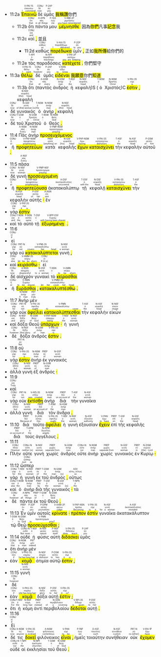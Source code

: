 
- 11:2a <RUBY><ruby><ruby><mark class='verb'>Ἐπαινῶ</mark><rt>I commend</rt></ruby><rt>ἐπαινέω</rt></ruby><rt>V-PAI-1S</rt></RUBY> <RUBY><ruby><ruby>δὲ<rt>now</rt></ruby><rt>δέ</rt></ruby><rt>CONJ</rt></RUBY> <RUBY><ruby><ruby>ὑμᾶς<rt>you</rt></ruby><rt>σύ</rt></ruby><rt>P-2AP</rt></RUBY> <mark class='verb'>我稱讚</mark>你們
	- 11:2b <RUBY><ruby><ruby>ὅτι<rt>that</rt></ruby><rt>ὅτι</rt></ruby><rt>CONJ</rt></RUBY> <RUBY><ruby><ruby>πάντα<rt>in all things</rt></ruby><rt>πᾶς</rt></ruby><rt>A-APN</rt></RUBY> <RUBY><ruby><ruby>μου<rt>me</rt></ruby><rt>ἐγώ</rt></ruby><rt>P-1GS</rt></RUBY> <RUBY><ruby><ruby><mark class='verb'>μέμνησθε</mark><rt>you have remembered</rt></ruby><rt>μιμνήσκω</rt></ruby><rt>V-RMI-2P</rt></RUBY> 因為<mark class='verb'>你們</mark>凡事<mark class='verb'>記念</mark>我
	- 11:2c <RUBY><ruby><ruby>καὶ<rt>and</rt></ruby><rt>καί</rt></ruby><rt>CONJ</rt></RUBY> <mark class='punctuation'>,</mark> 並且
		- 11:2d <RUBY><ruby><ruby>καθὼς<rt>as</rt></ruby><rt>καθώς</rt></ruby><rt>CONJ</rt></RUBY> <RUBY><ruby><ruby><mark class='verb'>παρέδωκα</mark><rt>I delivered</rt></ruby><rt>παραδίδωμι</rt></ruby><rt>V-AAI-1S</rt></RUBY> <RUBY><ruby><ruby>ὑμῖν<rt>to you</rt></ruby><rt>σύ</rt></ruby><rt>P-2DP</rt></RUBY> <mark class='punctuation'>,</mark> 正如<mark class='verb'>我所傳</mark>給你們的
	- 11:2e <RUBY><ruby><ruby>τὰς<rt>the</rt></ruby><rt>ὀ</rt></ruby><rt>T-APF</rt></RUBY> <RUBY><ruby><ruby>παραδόσεις<rt>teachings</rt></ruby><rt>παράδοσις</rt></ruby><rt>N-APF</rt></RUBY> <RUBY><ruby><ruby><mark class='verb'>κατέχετε</mark><rt>you are keeping</rt></ruby><rt>κατέχω</rt></ruby><rt>V-PAI-2P</rt></RUBY> <mark class='punctuation'>.</mark> 你們堅守
- 11:3a <RUBY><ruby><ruby><mark class='verb'>Θέλω</mark><rt>I want</rt></ruby><rt>θέλω</rt></ruby><rt>V-PAI-1S</rt></RUBY> <RUBY><ruby><ruby>δὲ<rt>however</rt></ruby><rt>δέ</rt></ruby><rt>CONJ</rt></RUBY> <RUBY><ruby><ruby>ὑμᾶς<rt>you</rt></ruby><rt>σύ</rt></ruby><rt>P-2AP</rt></RUBY> <RUBY><ruby><ruby><mark class='inf'>εἰδέναι</mark><rt>to know</rt></ruby><rt>εἴδω</rt></ruby><rt>V-RAN</rt></RUBY> <mark class='verb'>我願意</mark>你們<mark class='inf'>知道</mark>
	- 11:3b <RUBY><ruby><ruby>ὅτι<rt>that</rt></ruby><rt>ὅτι</rt></ruby><rt>CONJ</rt></RUBY> (<RUBY><ruby><ruby>παντὸς<rt>of every</rt></ruby><rt>πᾶς</rt></ruby><rt>A-GSM</rt></RUBY> <RUBY><ruby><ruby>ἀνδρὸς<rt>man</rt></ruby><rt>ἀνήρ</rt></ruby><rt>N-GSM</rt></RUBY> <RUBY><ruby><ruby>ἡ<rt>the</rt></ruby><rt>ὀ</rt></ruby><rt>T-NSF</rt></RUBY> <RUBY><ruby><ruby>κεφαλὴ<rt>head</rt></ruby><rt>κεφαλή</rt></ruby><rt>N-NSF</rt></RUBY>)S (<RUBY><ruby><ruby>ὁ<rt>-</rt></ruby><rt>ὀ</rt></ruby><rt>T-NSM</rt></RUBY> <RUBY><ruby><ruby>Χριστός<rt>Christ</rt></ruby><rt>Χριστός</rt></ruby><rt>N-NSM</rt></RUBY>)C <RUBY><ruby><ruby><mark class='verb'>ἐστιν</mark><rt>is</rt></ruby><rt>εἰμί</rt></ruby><rt>V-PAI-3S</rt></RUBY> <mark class='punctuation'>,</mark> <RUBY><ruby><ruby>κεφαλὴ<rt>[the] head</rt></ruby><rt>κεφαλή</rt></ruby><rt>N-NSF</rt></RUBY>
- <RUBY><ruby><ruby>δὲ<rt>now</rt></ruby><rt>δέ</rt></ruby><rt>CONJ</rt></RUBY> <RUBY><ruby><ruby>γυναικὸς<rt>of [the] woman [is]</rt></ruby><rt>γυνή</rt></ruby><rt>N-GSF</rt></RUBY> <RUBY><ruby><ruby>ὁ<rt>the</rt></ruby><rt>ὀ</rt></ruby><rt>T-NSM</rt></RUBY> <RUBY><ruby><ruby>ἀνήρ<rt>man</rt></ruby><rt>ἀνήρ</rt></ruby><rt>N-NSM</rt></RUBY> <mark class='punctuation'>,</mark> <RUBY><ruby><ruby>κεφαλὴ<rt>[the] head</rt></ruby><rt>κεφαλή</rt></ruby><rt>N-NSF</rt></RUBY>
- <RUBY><ruby><ruby>δὲ<rt>now</rt></ruby><rt>δέ</rt></ruby><rt>CONJ</rt></RUBY> <RUBY><ruby><ruby>τοῦ<rt>-</rt></ruby><rt>ὀ</rt></ruby><rt>T-GSM</rt></RUBY> <RUBY><ruby><ruby>Χριστοῦ<rt>of Christ</rt></ruby><rt>Χριστός</rt></ruby><rt>N-GSM</rt></RUBY> <RUBY><ruby><ruby>ὁ<rt>-</rt></ruby><rt>ὀ</rt></ruby><rt>T-NSM</rt></RUBY> <RUBY><ruby><ruby>Θεός<rt>God</rt></ruby><rt>θεός</rt></ruby><rt>N-NSM</rt></RUBY> <mark class='punctuation'>.</mark> 
- 11:4 <RUBY><ruby><ruby>Πᾶς<rt>Every</rt></ruby><rt>πᾶς</rt></ruby><rt>A-NSM</rt></RUBY> <RUBY><ruby><ruby>ἀνὴρ<rt>man</rt></ruby><rt>ἀνήρ</rt></ruby><rt>N-NSM</rt></RUBY> <RUBY><ruby><ruby><mark class='ptc'>προσευχόμενος</mark><rt>praying</rt></ruby><rt>προσεύχομαι</rt></ruby><rt>V-PMP-NSM</rt></RUBY>
- <RUBY><ruby><ruby>ἢ<rt>or</rt></ruby><rt>ἤ</rt></ruby><rt>CONJ</rt></RUBY> <RUBY><ruby><ruby><mark class='ptc'>προφητεύων</mark><rt>prophesying</rt></ruby><rt>προφητεύω</rt></ruby><rt>V-PAP-NSM</rt></RUBY> <RUBY><ruby><ruby>κατὰ<rt>[anything] on</rt></ruby><rt>κατά</rt></ruby><rt>PREP</rt></RUBY> <RUBY><ruby><ruby>κεφαλῆς<rt>[his] head</rt></ruby><rt>κεφαλή</rt></ruby><rt>N-GSF</rt></RUBY> <RUBY><ruby><ruby><mark class='ptc'>ἔχων</mark><rt>having</rt></ruby><rt>ἔχω</rt></ruby><rt>V-PAP-NSM</rt></RUBY> <RUBY><ruby><ruby><mark class='verb'>καταισχύνει</mark><rt>dishonors</rt></ruby><rt>καταισχύνω</rt></ruby><rt>V-PAI-3S</rt></RUBY> <RUBY><ruby><ruby>τὴν<rt>the</rt></ruby><rt>ὀ</rt></ruby><rt>T-ASF</rt></RUBY> <RUBY><ruby><ruby>κεφαλὴν<rt>head</rt></ruby><rt>κεφαλή</rt></ruby><rt>N-ASF</rt></RUBY> <RUBY><ruby><ruby>αὐτοῦ<rt>of him</rt></ruby><rt>αὐτός</rt></ruby><rt>P-GSM</rt></RUBY> <mark class='punctuation'>.</mark> 
- 11:5 <RUBY><ruby><ruby>πᾶσα<rt>Every</rt></ruby><rt>πᾶς</rt></ruby><rt>A-NSF</rt></RUBY>
- <RUBY><ruby><ruby>δὲ<rt>now</rt></ruby><rt>δέ</rt></ruby><rt>CONJ</rt></RUBY> <RUBY><ruby><ruby>γυνὴ<rt>woman</rt></ruby><rt>γυνή</rt></ruby><rt>N-NSF</rt></RUBY> <RUBY><ruby><ruby><mark class='ptc'>προσευχομένη</mark><rt>praying</rt></ruby><rt>προσεύχομαι</rt></ruby><rt>V-PMP-NSF</rt></RUBY>
- <RUBY><ruby><ruby>ἢ<rt>or</rt></ruby><rt>ἤ</rt></ruby><rt>CONJ</rt></RUBY> <RUBY><ruby><ruby><mark class='ptc'>προφητεύουσα</mark><rt>prophesying</rt></ruby><rt>προφητεύω</rt></ruby><rt>V-PAP-NSF</rt></RUBY> <RUBY><ruby><ruby>ἀκατακαλύπτῳ<rt>uncovered</rt></ruby><rt>ἀκατακάλυπτος</rt></ruby><rt>A-DSF</rt></RUBY> <RUBY><ruby><ruby>τῇ<rt>with the</rt></ruby><rt>ὀ</rt></ruby><rt>T-DSF</rt></RUBY> <RUBY><ruby><ruby>κεφαλῇ<rt>head</rt></ruby><rt>κεφαλή</rt></ruby><rt>N-DSF</rt></RUBY> <RUBY><ruby><ruby><mark class='verb'>καταισχύνει</mark><rt>dishonors</rt></ruby><rt>καταισχύνω</rt></ruby><rt>V-PAI-3S</rt></RUBY> <RUBY><ruby><ruby>τὴν<rt>the</rt></ruby><rt>ὀ</rt></ruby><rt>T-ASF</rt></RUBY> <RUBY><ruby><ruby>κεφαλὴν<rt>head</rt></ruby><rt>κεφαλή</rt></ruby><rt>N-ASF</rt></RUBY> <RUBY><ruby><ruby>αὐτῆς<rt>of her</rt></ruby><rt>αὐτός</rt></ruby><rt>P-GSF</rt></RUBY> <mark class='punctuation'>·</mark> <RUBY><ruby><ruby>ἓν<rt>one</rt></ruby><rt>εἷς</rt></ruby><rt>A-NSN</rt></RUBY>
- <RUBY><ruby><ruby>γάρ<rt>for</rt></ruby><rt>γάρ</rt></ruby><rt>CONJ</rt></RUBY> <RUBY><ruby><ruby><mark class='verb'>ἐστιν</mark><rt>it is</rt></ruby><rt>εἰμί</rt></ruby><rt>V-PAI-3S</rt></RUBY>
- <RUBY><ruby><ruby>καὶ<rt>and</rt></ruby><rt>καί</rt></ruby><rt>CONJ</rt></RUBY> <RUBY><ruby><ruby>τὸ<rt>the</rt></ruby><rt>ὀ</rt></ruby><rt>T-NSN</rt></RUBY> <RUBY><ruby><ruby>αὐτὸ<rt>same</rt></ruby><rt>αὐτός</rt></ruby><rt>P-NSN</rt></RUBY> <RUBY><ruby><ruby>τῇ<rt>-</rt></ruby><rt>ὀ</rt></ruby><rt>T-DSF</rt></RUBY> <RUBY><ruby><ruby><mark class='ptc'>ἐξυρημένῃ</mark><rt>with having been shaven</rt></ruby><rt>ξυράω</rt></ruby><rt>V-RPP-DSF</rt></RUBY> <mark class='punctuation'>.</mark> 
- 11:6
- <RUBY><ruby><ruby>εἰ<rt>If</rt></ruby><rt>εἰ</rt></ruby><rt>CONJ</rt></RUBY>
- <RUBY><ruby><ruby>γὰρ<rt>for</rt></ruby><rt>γάρ</rt></ruby><rt>CONJ</rt></RUBY> <RUBY><ruby><ruby>οὐ<rt>not</rt></ruby><rt>οὐ</rt></ruby><rt>PRT-N</rt></RUBY> <RUBY><ruby><ruby><mark class='verb'>κατακαλύπτεται</mark><rt>covers her head</rt></ruby><rt>κατακαλύπτω</rt></ruby><rt>V-PMI-3S</rt></RUBY> <RUBY><ruby><ruby>γυνή<rt>a woman</rt></ruby><rt>γυνή</rt></ruby><rt>N-NSF</rt></RUBY> <mark class='punctuation'>,</mark>
- <RUBY><ruby><ruby>καὶ<rt>also</rt></ruby><rt>καί</rt></ruby><rt>CONJ</rt></RUBY> <RUBY><ruby><ruby><mark class='verb'>κειράσθω</mark><rt>let her be shorn</rt></ruby><rt>κείρω</rt></ruby><rt>V-AMM-3S</rt></RUBY> <mark class='punctuation'>·</mark> <RUBY><ruby><ruby>εἰ<rt>If [it is]</rt></ruby><rt>εἰ</rt></ruby><rt>CONJ</rt></RUBY>
- <RUBY><ruby><ruby>δὲ<rt>now</rt></ruby><rt>δέ</rt></ruby><rt>CONJ</rt></RUBY> <RUBY><ruby><ruby>αἰσχρὸν<rt>disgraceful</rt></ruby><rt>αἰσχρός</rt></ruby><rt>A-NSN</rt></RUBY> <RUBY><ruby><ruby>γυναικὶ<rt>to a woman</rt></ruby><rt>γυνή</rt></ruby><rt>N-DSF</rt></RUBY> <RUBY><ruby><ruby>τὸ<rt>-</rt></ruby><rt>ὀ</rt></ruby><rt>T-NSN</rt></RUBY> <RUBY><ruby><ruby><mark class='inf'>κείρασθαι</mark><rt>to be shorn</rt></ruby><rt>κείρω</rt></ruby><rt>V-AMN</rt></RUBY>
- <RUBY><ruby><ruby>ἢ<rt>or</rt></ruby><rt>ἤ</rt></ruby><rt>CONJ</rt></RUBY> <RUBY><ruby><ruby><mark class='inf'>ξυρᾶσθαι</mark><rt>to be shaven</rt></ruby><rt>ξυράω</rt></ruby><rt>V-AMN</rt></RUBY> <mark class='punctuation'>,</mark> <RUBY><ruby><ruby><mark class='verb'>κατακαλυπτέσθω</mark><rt>let her cover her head</rt></ruby><rt>κατακαλύπτω</rt></ruby><rt>V-PMM-3S</rt></RUBY> <mark class='punctuation'>.</mark> 
- 11:7 <RUBY><ruby><ruby>Ἀνὴρ<rt>A man</rt></ruby><rt>ἀνήρ</rt></ruby><rt>N-NSM</rt></RUBY> <RUBY><ruby><ruby>μὲν<rt>truly</rt></ruby><rt>μέν</rt></ruby><rt>PRT</rt></RUBY>
- <RUBY><ruby><ruby>γὰρ<rt>for</rt></ruby><rt>γάρ</rt></ruby><rt>CONJ</rt></RUBY> <RUBY><ruby><ruby>οὐκ<rt>not</rt></ruby><rt>οὐ</rt></ruby><rt>PRT-N</rt></RUBY> <RUBY><ruby><ruby><mark class='verb'>ὀφείλει</mark><rt>ought</rt></ruby><rt>ὀφείλω</rt></ruby><rt>V-PAI-3S</rt></RUBY> <RUBY><ruby><ruby><mark class='inf'>κατακαλύπτεσθαι</mark><rt>to cover</rt></ruby><rt>κατακαλύπτω</rt></ruby><rt>V-PMN</rt></RUBY> <RUBY><ruby><ruby>τὴν<rt>the</rt></ruby><rt>ὀ</rt></ruby><rt>T-ASF</rt></RUBY> <RUBY><ruby><ruby>κεφαλήν<rt>head</rt></ruby><rt>κεφαλή</rt></ruby><rt>N-ASF</rt></RUBY> <RUBY><ruby><ruby>εἰκὼν<rt>image</rt></ruby><rt>εἰκών</rt></ruby><rt>N-NSF</rt></RUBY>
- <RUBY><ruby><ruby>καὶ<rt>and</rt></ruby><rt>καί</rt></ruby><rt>CONJ</rt></RUBY> <RUBY><ruby><ruby>δόξα<rt>glory</rt></ruby><rt>δόξα</rt></ruby><rt>N-NSF</rt></RUBY> <RUBY><ruby><ruby>Θεοῦ<rt>of God</rt></ruby><rt>θεός</rt></ruby><rt>N-GSM</rt></RUBY> <RUBY><ruby><ruby><mark class='ptc'>ὑπάρχων</mark><rt>being</rt></ruby><rt>ὑπάρχω</rt></ruby><rt>V-PAP-NSM</rt></RUBY> <mark class='punctuation'>·</mark> <RUBY><ruby><ruby>ἡ<rt>the</rt></ruby><rt>ὀ</rt></ruby><rt>T-NSF</rt></RUBY> <RUBY><ruby><ruby>γυνὴ<rt>woman</rt></ruby><rt>γυνή</rt></ruby><rt>N-NSF</rt></RUBY>
- <RUBY><ruby><ruby>δὲ<rt>however</rt></ruby><rt>δέ</rt></ruby><rt>CONJ</rt></RUBY> <RUBY><ruby><ruby>δόξα<rt>[the] glory</rt></ruby><rt>δόξα</rt></ruby><rt>N-NSF</rt></RUBY> <RUBY><ruby><ruby>ἀνδρός<rt>of man</rt></ruby><rt>ἀνήρ</rt></ruby><rt>N-GSM</rt></RUBY> <RUBY><ruby><ruby><mark class='verb'>ἐστιν</mark><rt>is</rt></ruby><rt>εἰμί</rt></ruby><rt>V-PAI-3S</rt></RUBY> <mark class='punctuation'>.</mark> 
- 11:8 <RUBY><ruby><ruby>οὐ<rt>Not</rt></ruby><rt>οὐ</rt></ruby><rt>PRT-N</rt></RUBY>
- <RUBY><ruby><ruby>γάρ<rt>for</rt></ruby><rt>γάρ</rt></ruby><rt>CONJ</rt></RUBY> <RUBY><ruby><ruby><mark class='verb'>ἐστιν</mark><rt>is</rt></ruby><rt>εἰμί</rt></ruby><rt>V-PAI-3S</rt></RUBY> <RUBY><ruby><ruby>ἀνὴρ<rt>man</rt></ruby><rt>ἀνήρ</rt></ruby><rt>N-NSM</rt></RUBY> <RUBY><ruby><ruby>ἐκ<rt>of</rt></ruby><rt>ἐκ</rt></ruby><rt>PREP</rt></RUBY> <RUBY><ruby><ruby>γυναικός<rt>woman</rt></ruby><rt>γυνή</rt></ruby><rt>N-GSF</rt></RUBY>
- <RUBY><ruby><ruby>ἀλλὰ<rt>but</rt></ruby><rt>ἀλλά</rt></ruby><rt>CONJ</rt></RUBY> <RUBY><ruby><ruby>γυνὴ<rt>woman</rt></ruby><rt>γυνή</rt></ruby><rt>N-NSF</rt></RUBY> <RUBY><ruby><ruby>ἐξ<rt>of</rt></ruby><rt>ἐκ</rt></ruby><rt>PREP</rt></RUBY> <RUBY><ruby><ruby>ἀνδρός<rt>man</rt></ruby><rt>ἀνήρ</rt></ruby><rt>N-GSM</rt></RUBY> <mark class='punctuation'>·</mark> 
- 11:9
- <RUBY><ruby><ruby>καὶ<rt>Truly</rt></ruby><rt>καί</rt></ruby><rt>CONJ</rt></RUBY>
- <RUBY><ruby><ruby>γὰρ<rt>for</rt></ruby><rt>γάρ</rt></ruby><rt>CONJ</rt></RUBY> <RUBY><ruby><ruby>οὐκ<rt>not</rt></ruby><rt>οὐ</rt></ruby><rt>PRT-N</rt></RUBY> <RUBY><ruby><ruby><mark class='verb'>ἐκτίσθη</mark><rt>was created</rt></ruby><rt>κτίζω</rt></ruby><rt>V-API-3S</rt></RUBY> <RUBY><ruby><ruby>ἀνὴρ<rt>man</rt></ruby><rt>ἀνήρ</rt></ruby><rt>N-NSM</rt></RUBY> <RUBY><ruby><ruby>διὰ<rt>on account of</rt></ruby><rt>διά</rt></ruby><rt>PREP</rt></RUBY> <RUBY><ruby><ruby>τὴν<rt>the</rt></ruby><rt>ὀ</rt></ruby><rt>T-ASF</rt></RUBY> <RUBY><ruby><ruby>γυναῖκα<rt>woman</rt></ruby><rt>γυνή</rt></ruby><rt>N-ASF</rt></RUBY>
- <RUBY><ruby><ruby>ἀλλὰ<rt>but</rt></ruby><rt>ἀλλά</rt></ruby><rt>CONJ</rt></RUBY> <RUBY><ruby><ruby>γυνὴ<rt>woman</rt></ruby><rt>γυνή</rt></ruby><rt>N-NSF</rt></RUBY> <RUBY><ruby><ruby>διὰ<rt>on account of</rt></ruby><rt>διά</rt></ruby><rt>PREP</rt></RUBY> <RUBY><ruby><ruby>τὸν<rt>the</rt></ruby><rt>ὀ</rt></ruby><rt>T-ASM</rt></RUBY> <RUBY><ruby><ruby>ἄνδρα<rt>man</rt></ruby><rt>ἀνήρ</rt></ruby><rt>N-ASM</rt></RUBY> <mark class='punctuation'>.</mark> 
- 11:10 <RUBY><ruby><ruby>διὰ<rt>Because of</rt></ruby><rt>διά</rt></ruby><rt>PREP</rt></RUBY> <RUBY><ruby><ruby>τοῦτο<rt>this</rt></ruby><rt>οὗτος</rt></ruby><rt>D-ASN</rt></RUBY> <RUBY><ruby><ruby><mark class='verb'>ὀφείλει</mark><rt>ought</rt></ruby><rt>ὀφείλω</rt></ruby><rt>V-PAI-3S</rt></RUBY> <RUBY><ruby><ruby>ἡ<rt>the</rt></ruby><rt>ὀ</rt></ruby><rt>T-NSF</rt></RUBY> <RUBY><ruby><ruby>γυνὴ<rt>woman</rt></ruby><rt>γυνή</rt></ruby><rt>N-NSF</rt></RUBY> <RUBY><ruby><ruby>ἐξουσίαν<rt>authority</rt></ruby><rt>ἐξουσία</rt></ruby><rt>N-ASF</rt></RUBY> <RUBY><ruby><ruby><mark class='inf'>ἔχειν</mark><rt>to have</rt></ruby><rt>ἔχω</rt></ruby><rt>V-PAN</rt></RUBY> <RUBY><ruby><ruby>ἐπὶ<rt>on</rt></ruby><rt>ἐπί</rt></ruby><rt>PREP</rt></RUBY> <RUBY><ruby><ruby>τῆς<rt>the</rt></ruby><rt>ὀ</rt></ruby><rt>T-GSF</rt></RUBY> <RUBY><ruby><ruby>κεφαλῆς<rt>head</rt></ruby><rt>κεφαλή</rt></ruby><rt>N-GSF</rt></RUBY> <RUBY><ruby><ruby>διὰ<rt>on account of</rt></ruby><rt>διά</rt></ruby><rt>PREP</rt></RUBY> <RUBY><ruby><ruby>τοὺς<rt>the</rt></ruby><rt>ὀ</rt></ruby><rt>T-APM</rt></RUBY> <RUBY><ruby><ruby>ἀγγέλους<rt>angels</rt></ruby><rt>ἄγγελος</rt></ruby><rt>N-APM</rt></RUBY> <mark class='punctuation'>.</mark> 
- 11:11
- <RUBY><ruby><ruby>Πλὴν<rt>However</rt></ruby><rt>πλήν</rt></ruby><rt>CONJ</rt></RUBY> <RUBY><ruby><ruby>οὔτε<rt>neither [is]</rt></ruby><rt>οὔτε</rt></ruby><rt>CONJ-N</rt></RUBY> <RUBY><ruby><ruby>γυνὴ<rt>woman</rt></ruby><rt>γυνή</rt></ruby><rt>N-NSF</rt></RUBY> <RUBY><ruby><ruby>χωρὶς<rt>separate from</rt></ruby><rt>χωρίς</rt></ruby><rt>PREP</rt></RUBY> <RUBY><ruby><ruby>ἀνδρὸς<rt>man</rt></ruby><rt>ἀνήρ</rt></ruby><rt>N-GSM</rt></RUBY> <RUBY><ruby><ruby>οὔτε<rt>nor</rt></ruby><rt>οὔτε</rt></ruby><rt>CONJ-N</rt></RUBY> <RUBY><ruby><ruby>ἀνὴρ<rt>man</rt></ruby><rt>ἀνήρ</rt></ruby><rt>N-NSM</rt></RUBY> <RUBY><ruby><ruby>χωρὶς<rt>separate from</rt></ruby><rt>χωρίς</rt></ruby><rt>PREP</rt></RUBY> <RUBY><ruby><ruby>γυναικὸς<rt>woman</rt></ruby><rt>γυνή</rt></ruby><rt>N-GSF</rt></RUBY> <RUBY><ruby><ruby>ἐν<rt>in</rt></ruby><rt>ἐν</rt></ruby><rt>PREP</rt></RUBY> <RUBY><ruby><ruby>Κυρίῳ<rt>[the] Lord</rt></ruby><rt>κύριος</rt></ruby><rt>N-DSM</rt></RUBY> <mark class='punctuation'>·</mark> 
- 11:12 <RUBY><ruby><ruby>ὥσπερ<rt>Just as</rt></ruby><rt>ὥσπερ</rt></ruby><rt>CONJ</rt></RUBY>
- <RUBY><ruby><ruby>γὰρ<rt>for</rt></ruby><rt>γάρ</rt></ruby><rt>CONJ</rt></RUBY> <RUBY><ruby><ruby>ἡ<rt>the</rt></ruby><rt>ὀ</rt></ruby><rt>T-NSF</rt></RUBY> <RUBY><ruby><ruby>γυνὴ<rt>woman</rt></ruby><rt>γυνή</rt></ruby><rt>N-NSF</rt></RUBY> <RUBY><ruby><ruby>ἐκ<rt>of</rt></ruby><rt>ἐκ</rt></ruby><rt>PREP</rt></RUBY> <RUBY><ruby><ruby>τοῦ<rt>the</rt></ruby><rt>ὀ</rt></ruby><rt>T-GSM</rt></RUBY> <RUBY><ruby><ruby>ἀνδρός<rt>man [is]</rt></ruby><rt>ἀνήρ</rt></ruby><rt>N-GSM</rt></RUBY> <mark class='punctuation'>,</mark> <RUBY><ruby><ruby>οὕτως<rt>so</rt></ruby><rt>οὕτω, οὕτως</rt></ruby><rt>ADV</rt></RUBY>
- <RUBY><ruby><ruby>καὶ<rt>also</rt></ruby><rt>καί</rt></ruby><rt>CONJ</rt></RUBY> <RUBY><ruby><ruby>ὁ<rt>the</rt></ruby><rt>ὀ</rt></ruby><rt>T-NSM</rt></RUBY> <RUBY><ruby><ruby>ἀνὴρ<rt>man</rt></ruby><rt>ἀνήρ</rt></ruby><rt>N-NSM</rt></RUBY> <RUBY><ruby><ruby>διὰ<rt>by</rt></ruby><rt>διά</rt></ruby><rt>PREP</rt></RUBY> <RUBY><ruby><ruby>τῆς<rt>the</rt></ruby><rt>ὀ</rt></ruby><rt>T-GSF</rt></RUBY> <RUBY><ruby><ruby>γυναικός<rt>woman [is]</rt></ruby><rt>γυνή</rt></ruby><rt>N-GSF</rt></RUBY> <mark class='punctuation'>·</mark> <RUBY><ruby><ruby>τὰ<rt>the</rt></ruby><rt>ὀ</rt></ruby><rt>T-NPN</rt></RUBY>
- <RUBY><ruby><ruby>δὲ<rt>however</rt></ruby><rt>δέ</rt></ruby><rt>CONJ</rt></RUBY> <RUBY><ruby><ruby>πάντα<rt>all things</rt></ruby><rt>πᾶς</rt></ruby><rt>A-NPN</rt></RUBY> <RUBY><ruby><ruby>ἐκ<rt>of</rt></ruby><rt>ἐκ</rt></ruby><rt>PREP</rt></RUBY> <RUBY><ruby><ruby>τοῦ<rt>-</rt></ruby><rt>ὀ</rt></ruby><rt>T-GSM</rt></RUBY> <RUBY><ruby><ruby>Θεοῦ<rt>God</rt></ruby><rt>θεός</rt></ruby><rt>N-GSM</rt></RUBY> <mark class='punctuation'>.</mark> 
- 11:13 <RUBY><ruby><ruby>Ἐν<rt>In</rt></ruby><rt>ἐν</rt></ruby><rt>PREP</rt></RUBY> <RUBY><ruby><ruby>ὑμῖν<rt>you</rt></ruby><rt>σύ</rt></ruby><rt>P-2DP</rt></RUBY> <RUBY><ruby><ruby>αὐτοῖς<rt>yourselves</rt></ruby><rt>αὐτός</rt></ruby><rt>P-DPM</rt></RUBY> <RUBY><ruby><ruby><mark class='verb'>κρίνατε</mark><rt>judge</rt></ruby><rt>κρίνω</rt></ruby><rt>V-AAM-2P</rt></RUBY> <mark class='punctuation'>·</mark> <RUBY><ruby><ruby><mark class='ptc'>πρέπον</mark><rt>Becoming</rt></ruby><rt>πρέπω</rt></ruby><rt>V-PAP-NSN</rt></RUBY> <RUBY><ruby><ruby><mark class='verb'>ἐστὶν</mark><rt>is it</rt></ruby><rt>εἰμί</rt></ruby><rt>V-PAI-3S</rt></RUBY> <RUBY><ruby><ruby>γυναῖκα<rt>for a woman</rt></ruby><rt>γυνή</rt></ruby><rt>N-ASF</rt></RUBY> <RUBY><ruby><ruby>ἀκατακάλυπτον<rt>revealed</rt></ruby><rt>ἀκατακάλυπτος</rt></ruby><rt>A-ASF</rt></RUBY> <RUBY><ruby><ruby>τῷ<rt>-</rt></ruby><rt>ὀ</rt></ruby><rt>T-DSM</rt></RUBY> <RUBY><ruby><ruby>Θεῷ<rt>to God</rt></ruby><rt>θεός</rt></ruby><rt>N-DSM</rt></RUBY> <RUBY><ruby><ruby><mark class='inf'>προσεύχεσθαι</mark><rt>to pray?</rt></ruby><rt>προσεύχομαι</rt></ruby><rt>V-PMN</rt></RUBY> <mark class='punctuation'>;</mark> 
- 11:14 <RUBY><ruby><ruby>οὐδὲ<rt>Not even</rt></ruby><rt>οὐδέ</rt></ruby><rt>CONJ-N</rt></RUBY> <RUBY><ruby><ruby>ἡ<rt>-</rt></ruby><rt>ὀ</rt></ruby><rt>T-NSF</rt></RUBY> <RUBY><ruby><ruby>φύσις<rt>nature</rt></ruby><rt>φύσις</rt></ruby><rt>N-NSF</rt></RUBY> <RUBY><ruby><ruby>αὐτὴ<rt>itself</rt></ruby><rt>αὐτός</rt></ruby><rt>P-NSF</rt></RUBY> <RUBY><ruby><ruby><mark class='verb'>διδάσκει</mark><rt>does teach</rt></ruby><rt>διδάσκω</rt></ruby><rt>V-PAI-3S</rt></RUBY> <RUBY><ruby><ruby>ὑμᾶς<rt>you</rt></ruby><rt>σύ</rt></ruby><rt>P-2AP</rt></RUBY>
- <RUBY><ruby><ruby>ὅτι<rt>that</rt></ruby><rt>ὅτι</rt></ruby><rt>CONJ</rt></RUBY> <RUBY><ruby><ruby>ἀνὴρ<rt>a man</rt></ruby><rt>ἀνήρ</rt></ruby><rt>N-NSM</rt></RUBY> <RUBY><ruby><ruby>μὲν<rt>indeed</rt></ruby><rt>μέν</rt></ruby><rt>PRT</rt></RUBY>
- <RUBY><ruby><ruby>ἐὰν<rt>if</rt></ruby><rt>ἐάν</rt></ruby><rt>CONJ</rt></RUBY> <RUBY><ruby><ruby><mark class='verb'>κομᾷ</mark><rt>he has long hair</rt></ruby><rt>κομάω</rt></ruby><rt>V-PAS-3S</rt></RUBY> <RUBY><ruby><ruby>ἀτιμία<rt>a dishonor</rt></ruby><rt>ἀτιμία</rt></ruby><rt>N-NSF</rt></RUBY> <RUBY><ruby><ruby>αὐτῷ<rt>to him</rt></ruby><rt>αὐτός</rt></ruby><rt>P-DSM</rt></RUBY> <RUBY><ruby><ruby><mark class='verb'>ἐστιν</mark><rt>it is</rt></ruby><rt>εἰμί</rt></ruby><rt>V-PAI-3S</rt></RUBY> <mark class='punctuation'>,</mark> 
- 11:15 <RUBY><ruby><ruby>γυνὴ<rt>a woman</rt></ruby><rt>γυνή</rt></ruby><rt>N-NSF</rt></RUBY>
- <RUBY><ruby><ruby>δὲ<rt>however</rt></ruby><rt>δέ</rt></ruby><rt>CONJ</rt></RUBY>
- <RUBY><ruby><ruby>ἐὰν<rt>if</rt></ruby><rt>ἐάν</rt></ruby><rt>CONJ</rt></RUBY> <RUBY><ruby><ruby><mark class='verb'>κομᾷ</mark><rt>she has long hair</rt></ruby><rt>κομάω</rt></ruby><rt>V-PAS-3S</rt></RUBY> <RUBY><ruby><ruby>δόξα<rt>glory</rt></ruby><rt>δόξα</rt></ruby><rt>N-NSF</rt></RUBY> <RUBY><ruby><ruby>αὐτῇ<rt>to her</rt></ruby><rt>αὐτός</rt></ruby><rt>P-DSF</rt></RUBY> <RUBY><ruby><ruby><mark class='verb'>ἐστιν</mark><rt>it is?</rt></ruby><rt>εἰμί</rt></ruby><rt>V-PAI-3S</rt></RUBY> <mark class='punctuation'>;</mark>
- <RUBY><ruby><ruby>ὅτι<rt>For</rt></ruby><rt>ὅτι</rt></ruby><rt>CONJ</rt></RUBY> <RUBY><ruby><ruby>ἡ<rt>the</rt></ruby><rt>ὀ</rt></ruby><rt>T-NSF</rt></RUBY> <RUBY><ruby><ruby>κόμη<rt>long hair</rt></ruby><rt>κόμη</rt></ruby><rt>N-NSF</rt></RUBY> <RUBY><ruby><ruby>ἀντὶ<rt>instead</rt></ruby><rt>ἀντί</rt></ruby><rt>PREP</rt></RUBY> <RUBY><ruby><ruby>περιβολαίου<rt>of a covering</rt></ruby><rt>περιβόλαιον</rt></ruby><rt>N-GSN</rt></RUBY> <RUBY><ruby><ruby><mark class='verb'>δέδοται</mark><rt>is given</rt></ruby><rt>δίδωμι</rt></ruby><rt>V-RPI-3S</rt></RUBY> <RUBY><ruby><ruby>αὐτῇ<rt>to her</rt></ruby><rt>αὐτός</rt></ruby><rt>P-DSF</rt></RUBY> <mark class='punctuation'>.</mark> 
- 11:16
- <RUBY><ruby><ruby>Εἰ<rt>If</rt></ruby><rt>εἰ</rt></ruby><rt>CONJ</rt></RUBY>
- <RUBY><ruby><ruby>δέ<rt>now</rt></ruby><rt>δέ</rt></ruby><rt>CONJ</rt></RUBY> <RUBY><ruby><ruby>τις<rt>anyone</rt></ruby><rt>τις</rt></ruby><rt>X-NSM</rt></RUBY> <RUBY><ruby><ruby><mark class='verb'>δοκεῖ</mark><rt>is inclined</rt></ruby><rt>δοκέω</rt></ruby><rt>V-PAI-3S</rt></RUBY> <RUBY><ruby><ruby>φιλόνεικος<rt>contentious</rt></ruby><rt>φιλόνεικος</rt></ruby><rt>A-NSM</rt></RUBY> <RUBY><ruby><ruby><mark class='inf'>εἶναι</mark><rt>to be</rt></ruby><rt>εἰμί</rt></ruby><rt>V-PAN</rt></RUBY> <mark class='punctuation'>,</mark> <RUBY><ruby><ruby>ἡμεῖς<rt>we</rt></ruby><rt>ἐγώ</rt></ruby><rt>P-1NP</rt></RUBY> <RUBY><ruby><ruby>τοιαύτην<rt>such</rt></ruby><rt>τοιοῦτος</rt></ruby><rt>D-ASF</rt></RUBY> <RUBY><ruby><ruby>συνήθειαν<rt>custom</rt></ruby><rt>συνήθεια</rt></ruby><rt>N-ASF</rt></RUBY> <RUBY><ruby><ruby>οὐκ<rt>no [other]</rt></ruby><rt>οὐ</rt></ruby><rt>PRT-N</rt></RUBY> <RUBY><ruby><ruby><mark class='verb'>ἔχομεν</mark><rt>have</rt></ruby><rt>ἔχω</rt></ruby><rt>V-PAI-1P</rt></RUBY> <RUBY><ruby><ruby>οὐδὲ<rt>nor</rt></ruby><rt>οὐδέ</rt></ruby><rt>CONJ-N</rt></RUBY> <RUBY><ruby><ruby>αἱ<rt>the</rt></ruby><rt>ὀ</rt></ruby><rt>T-NPF</rt></RUBY> <RUBY><ruby><ruby>ἐκκλησίαι<rt>churches</rt></ruby><rt>ἐκκλησία</rt></ruby><rt>N-NPF</rt></RUBY> <RUBY><ruby><ruby>τοῦ<rt>-</rt></ruby><rt>ὀ</rt></ruby><rt>T-GSM</rt></RUBY> <RUBY><ruby><ruby>Θεοῦ<rt>of God</rt></ruby><rt>θεός</rt></ruby><rt>N-GSM</rt></RUBY> <mark class='punctuation'>.</mark> 